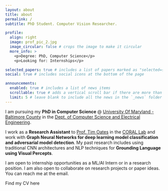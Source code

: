 ```yaml
---
layout: about
title: about
permalink: /
subtitle: PhD Student. Computer Vision Researcher.

profile:
  align: right
  image: prof_pic_2.jpg
  image_circular: false # crops the image to make it circular
  more_info: >
    <p>Degree: PhD, Computer Science</p>
    <p>Looking for: Internships</p>

selected_papers: true # includes a list of papers marked as "selected={true}"
social: true # includes social icons at the bottom of the page

announcements:
  enabled: true # includes a list of news items
  scrollable: true # adds a vertical scroll bar if there are more than 3 news items
  limit: 5 # leave blank to include all the news in the `_news` folder
---
```


I am pursuing my **PhD in Computer Science** @ [University Of Maryland - Baltimore County](https://www.umbc.edu/) in the [Dept. of Computer Science and Electrical Engineering](https://www.csee.umbc.edu/).

I work as a **Research Assistant** to [Prof. Tim Oates](https://coral-lab.umbc.edu/oates/) in the [CORAL Lab](https://coral-lab.umbc.edu/) and work with **Graph Neural Networks for deep learning model classification and adversarial model detection**. My past research includes using traditional CNN architectures and NLP techniques for **Grounding Language using Visual Percepts**.


I am open to internship opportunities as a ML/AI Intern or in a research position.
I am also open to collaborate on research projects or paper ideas. 
You can reach me at the email.

Find my CV here <a href="https://drive.google.com/file/d/1PcBXnoYaIu0lgGyCrStk_q_wMo1LgfbN/view?usp=sharing" target="_blank" rel="noopener noreferrer"><i class="fa-solid fa-file-pdf"></i></a>
